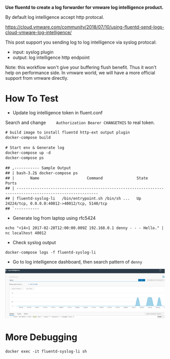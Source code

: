 **Use fluentd to create a log forwarder for vmware log intelligence product.**

By default log intelligence accept http protocal.

https://cloud.vmware.com/community/2018/07/10/using-fluentd-send-logs-cloud-vmware-log-intelligence/

This post support you sending log to log intelligence via syslog protocal:
- input: syslog plugin
- output: log intelligence http endpoint

Note: this workflow won't give your buffering flush benefit. Thus it won't help on performance side. In vmware world, we will have a more official support from vmware directly.

# How To Test

- Update log intelligence token in fluent.conf

Search and change `    Authorization Bearer CHANGETHIS` to real token.

```
# build image to install fluentd http-ext output plugin
docker-compose build

# Start env & Generate log
docker-compose up -d
docker-compose ps

## ,----------- Sample Output
## | bash-3.2$ docker-compose ps
## |       Name                     Command               State                       Ports                    
## | ----------------------------------------------------------------------------------------------------------
## | fluentd-syslog-li   /bin/entrypoint.sh /bin/sh ...   Up      24224/tcp, 0.0.0.0:40012->40012/tcp, 5140/tcp
## `-----------
```

- Generate log from laptop using rfc5424
```
echo "<14>1 2017-02-28T12:00:00.009Z 192.168.0.1 denny - - - Hello." | nc localhost 40012
```

- Check syslog output
```
docker-compose logs -f fluentd-syslog-li
```

- Go to log intelligence dashboard, then search pattern of `denny`

![images/log_intelligence.png](images/log_intelligence.png)

# More Debugging
```
docker exec -it fluentd-syslog-li sh
```
